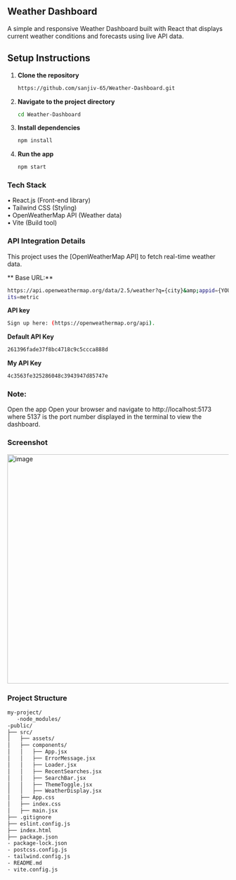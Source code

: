 ## Weather Dashboard

A simple and responsive Weather Dashboard built with React that displays current weather conditions and forecasts using live API data.

## Setup Instructions
1. **Clone the repository**

    ```bash
    https://github.com/sanjiv-65/Weather-Dashboard.git
    ```

2. **Navigate to the project directory**

    ```bash
    cd Weather-Dashboard
    ```

3. **Install dependencies**

    ```bash
    npm install
    ```

4. **Run the app**

    ```bash
    npm start
    ```
###  Tech Stack

&bull; React.js (Front-end library)<br>
&bull; Tailwind CSS (Styling)<br>
&bull; OpenWeatherMap API (Weather data)<br>
&bull; Vite (Build tool)<br>


### **API Integration Details**

This project uses the [OpenWeatherMap API] to fetch real-time weather data.

 **  Base URL:** 
 ```bash
 https://api.openweathermap.org/data/2.5/weather?q={city}&amp;appid={YOUR_API_KEY}&amp;un
its=metric
```
**API key**
```bash
Sign up here: (https://openweathermap.org/api).
```
**Default API Key**
```bash
261396fade37f8bc4718c9c5ccca888d
```
**My API Key**
```bash
4c3563fe325286048c3943947d85747e
```
### Note: 
Open the app Open your browser and navigate to http://localhost:5173 where 5137 is the port number displayed in the terminal to view the dashboard.

### Screenshot

<img width="521" alt="image" src="https://github.com/user-attachments/assets/ba247bf0-ce1a-4ad4-a7d3-2d98a2ba6116" />

### Project Structure

```bash
my-project/
   -node_modules/
-public/
├── src/
│   ├── assets/
│   ├── components/
│   │   ├── App.jsx
│   │   ├── ErrorMessage.jsx
│   │   ├── Loader.jsx
│   │   ├── RecentSearches.jsx
│   │   ├── SearchBar.jsx
│   │   ├── ThemeToggle.jsx
│   │   ├── WeatherDisplay.jsx
│   ├── App.css
│   ├── index.css
│   ├── main.jsx
├── .gitignore
├── eslint.config.js
├── index.html
├── package.json
- package-lock.json
- postcss.config.js
- tailwind.config.js
- README.md
- vite.config.js
